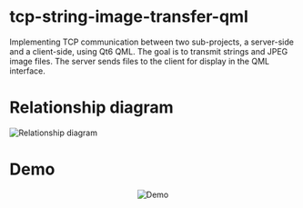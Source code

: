 # tcp-string-image-transfer-qml  
Implementing TCP communication between two sub-projects, a server-side and a client-side, using Qt6 QML. The goal is to transmit strings and JPEG image files. The server sends files to the client for display in the QML interface.  

# Relationship diagram  
![Relationship diagram](https://upload.cc/i1/2023/11/01/dSpZwc.png) 

# Demo  
<p align="center">
  <img src="https://upload.cc/i1/2023/11/01/Ved2jP.gif" alt="Demo">
</p>


